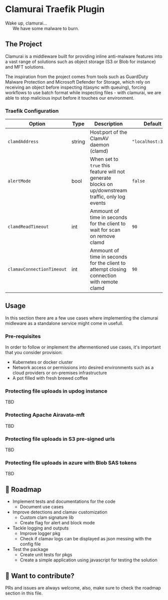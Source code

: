 # Clamurai Traefik Plugin 

Wake up, clamurai...<br>
    &nbsp;&nbsp;&nbsp;&nbsp;&nbsp;&nbsp;We have some malware to burn.

## The Project

Clamurai is a middleware built for providing inline anti-malware features into a vast range of solutions such as object storage (S3 or Blob for instance) and MFT solutions. 

The inspiration from the project comes from tools such as GuardDuty Malware Protection and Microsoft Defender for Storage, which rely on receiving an object before inspecting it(async with queuing), forcing workflows to use batch format while inspecting files - with clamurai, we are able to stop malicious input before it touches our environment. 

### Traefik Configuration  

| Option              | Type   | Description                              | Default            |
| ------------------- | ------ | ---------------------------------------- | ------------------ |
| `clamdAddress`         | string | Host\:port of the ClamAV daemon (clamd)  | `"localhost:3310"` |
| `alertMode` | bool | When set to `true` this feature will not generate blocks on up/downstream traffic, only log events       | `false`          |
| `clamdReadTimeout`       | int | Ammount of time in seconds for the client to wait for scan on remove clamd                | `90`             |
| `clamavConnectionTimeout`          | int | Ammount of time in seconds for the client to attempt closing connection with remote clamd  | `90`           |


## Usage

In this section there are a few use cases where implementing the clamurai midleware as a standalone service might come in usefull.

### Pre-requisites 

In order to follow or implement the aftermentioned use cases, it's important that you consider provision: 

* Kubernetes or docker cluster
* Network access or permissions into desired environments such as a cloud providers or on-premises infrastructure
* A pot filled with fresh brewed coffee 

### Protecting file uploads in updog instance
TBD 

### Protecting Apache Airavata-mft
TBD 

### Protecting file uploads in S3 pre-signed urls 
TBD

### Protecting file uploads in azure with Blob SAS tokens 
TBD

## 🧱 Roadmap

* Implement tests and documentations for the code 
	* Document use cases
* Improve detections and clamav customization 
	* Custom clam signature lib 
	* Create flag for alert and block mode 
* Tackle logging and outputs 
	* Improve logger pkg
	* Check if clamav logs can be displayed as json messing with the config file 
* Test the package   
	* Create unit tests for pkgs 
	* Create a simple application using javascript for testing the solution 

## 🧠 Want to contribute?

PRs and issues are always welcome, also, make sure to check the roadmap section in this file. 
